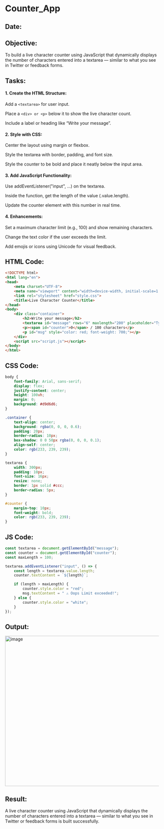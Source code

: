 # Counter_App
## Date:
## Objective:
To build a live character counter using JavaScript that dynamically displays the number of characters entered into a textarea — similar to what you see in Twitter or feedback forms.

## Tasks:

#### 1. Create the HTML Structure:
Add a ```<textarea>``` for user input.

Place a ```<div> or <p>``` below it to show the live character count.

Include a label or heading like “Write your message”.

#### 2. Style with CSS:
Center the layout using margin or flexbox.

Style the textarea with border, padding, and font size.

Style the counter to be bold and place it neatly below the input area.

#### 3. Add JavaScript Functionality:
Use addEventListener("input", ...) on the textarea.

Inside the function, get the length of the value (.value.length).

Update the counter element with this number in real time.

#### 4. Enhancements:
Set a maximum character limit (e.g., 100) and show remaining characters.

Change the text color if the user exceeds the limit.

Add emojis or icons using Unicode for visual feedback.
## HTML Code:
```html
<!DOCTYPE html>
<html lang="en">
<head>
    <meta charset="UTF-8">
    <meta name="viewport" content="width=device-width, initial-scale=1.0">
    <link rel="stylesheet" href="style.css">
    <title>Live Character Counter</title>
</head>
<body>
    <div class="container">
        <h2>Write your message</h2>
        <textarea id="message" rows="6" maxlength="200" placeholder="Type..."></textarea>
        <p><span id="counter">0</span> / 100 characters</p>
        <p id="msg" style="color: red; font-weight: 700;"></p>
    </div>
    <script src="script.js"></script>
</body>
</html>
```
## CSS Code:
```css
body {
    font-family: Arial, sans-serif;
    display: flex;
    justify-content: center;
    height: 100vh;
    margin: 0;
    background: #d9d6d6;
}

.container {
    text-align: center;
    background: rgba(0, 0, 0, 0.6);
    padding: 20px;
    border-radius: 10px;
    box-shadow: 0 0 50px rgba(0, 0, 0, 0.1);
    align-self: center;
    color: rgb(233, 239, 239);
}

textarea {
    width: 300px;
    padding: 10px;
    font-size: 16px;
    resize: none;
    border: 1px solid #ccc;
    border-radius: 5px;
}

#counter {
    margin-top: 10px;
    font-weight: bold;
    color: rgb(233, 239, 239);
}
```
## JS Code:
```js
const textarea = document.getElementById("message");
const counter = document.getElementById("counter");
const maxLength = 100;

textarea.addEventListener("input", () => {
    const length = textarea.value.length;
    counter.textContent = `${length}`;

    if (length > maxLength) {
        counter.style.color = "red";
        msg.textContent = " ⚠️ Oops Limit exceeded!";
    } else {
        counter.style.color = "white";
    }
});

```
## Output:
<img width="611" height="491" alt="image" src="https://github.com/user-attachments/assets/14567b7d-14ff-4110-8e56-527921eaf54e" />

## Result:
A live character counter using JavaScript that dynamically displays the number of characters entered into a textarea — similar to what you see in Twitter or feedback forms is built successfully.
